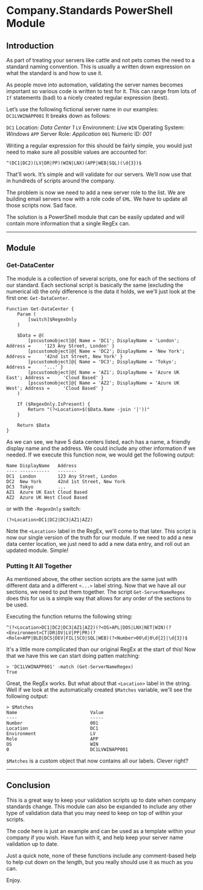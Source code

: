 # Company.Standards PowerShell Module
## Introduction
As part of treating your servers like cattle and not pets comes the need to a standard naming convention.  This is usually a written down expression on what the standard is and how to use it.

As people move into automation, validating the server names becomes important so various code is written to test for it.  This can range from lots of `If` statements (bad) to a nicely created regular expression (best).

Let’s use the following fictional server name in our examples:  `DC1LVWINAPP001`
It breaks down as follows:

  `DC1` Location: *Data Center 1*
  `LV` Environment: *Live*
  `WIN` Operating System: *Windows*
  `APP` Server Role: *Application*
  `001` Numeric ID: *001*

Writing a regular expression for this should be fairly simple, you would just need to make sure all possible values are accounted for:

    ^(DC1|DC2)(LV|DR|PP)(WIN|LNX)(APP|WEB|SQL)(\d{3})$

That’ll work.  It’s simple and will validate for our servers.  We’ll now use that in hundreds of scripts around the company.

The problem is now we need to add a new server role to the list. We are building email servers now with a role code of `EML`.  We have to update all those scripts now.  Sad face.

The solution is a PowerShell module that can be easily updated and will contain more information that a single RegEx can.

---

## Module
### Get-DataCenter
The module is a collection of several scripts, one for each of the sections of our standard.  Each sectional script is basically the same (excluding the numerical id) the only difference is the data it holds, we we'll just look at the first one: `Get-DataCenter`.

    Function Get-DataCenter {
        Param (
            [switch]$RegexOnly
        )

        $Data = @(
            [pscustomobject]@{ Name = 'DC1'; DisplayName = 'London';        Address =     '123 Any Street, London' }
            [pscustomobject]@{ Name = 'DC2'; DisplayName = 'New York';      Address =     '42nd 1st Street, New York' }
            [pscustomobject]@{ Name = 'DC3'; DisplayName = 'Tokyo';         Address =     '...' }
            [pscustomobject]@{ Name = 'AZ1'; DisplayName = 'Azure UK East'; Address =     'Cloud Based' }
            [pscustomobject]@{ Name = 'AZ2'; DisplayName = 'Azure UK West'; Address =     'Cloud Based' }
        )

        If ($RegexOnly.IsPresent) {
            Return "(?<Location>$($Data.Name -join '|'))"
        }

        Return $Data
    }

As we can see, we have 5 data centers listed, each has a name, a friendly display name and the address.  We could include any other information if we needed.  If we execute this function now, we would get the following output:

    Name DisplayName   Address
    ---- -----------   -------
    DC1  London        123 Any Street, London
    DC2  New York      42nd 1st Street, New York
    DC3  Tokyo         ...
    AZ1  Azure UK East Cloud Based
    AZ2  Azure UK West Cloud Based

or with the `-RegexOnly` switch:

    (?<Location>DC1|DC2|DC3|AZ1|AZ2)

Note the `<Location>` label in the RegEx, we'll come to that later.  This script is now our single version of the truth for our module.  If we need to add a new data center location, we just need to add a new data entry, and roll out an updated module.  Simple!


### Putting It All Together
As mentioned above, the other section scripts are the same just with different data and a different `<...>` label string.  Now that we have all our sections, we need to put them together.  The script `Get-ServerNameRegex` does this for us is a simple way that allows for any order of the sections to be used.

Executing the function returns the following string:

    ^(?<Location>DC1|DC2|DC3|AZ1|AZ2)(?<OS>APL|DOS|LNX|NET|WIN)(?<Environment>CT|DR|DV|LV|PP|PR)(?<Role>APP|BLD|DCS|DEV|FIL|SCO|SQL|WEB)(?<Number>00\d|0\d{2}|\d{3})$

It's a little more complicated than our original RegEx at the start of this!  Now that we have this we can start doing patten matching:

    > 'DC1LVWINAPP001' -match (Get-ServerNameRegex)
    True

Great, the RegEx works.  But what about that `<Location>` label in the string.  Well if we look at the automatically created `$Matches` variable, we'll see the following output:

    > $Matches
    Name                           Value
    ----                           -----
    Number                         001
    Location                       DC1
    Environment                    LV
    Role                           APP
    OS                             WIN
    0                              DC1LVWINAPP001

`$Matches` is a custom object that now contains all our labels.  Clever right?

---

## Conclusion
This is a great way to keep your validation scripts up to date when company standards change.  This module can also be expanded to include any other type of validation data that you may need to keep on top of within your scripts.

The code here is just an example and can be used as a template within your company if you wish.  Have fun with it, and help keep your server name validation up to date.

Just a quick note, none of these functions include any comment-based help to help cut down on the length, but you really should use it as much as you can.

Enjoy.
